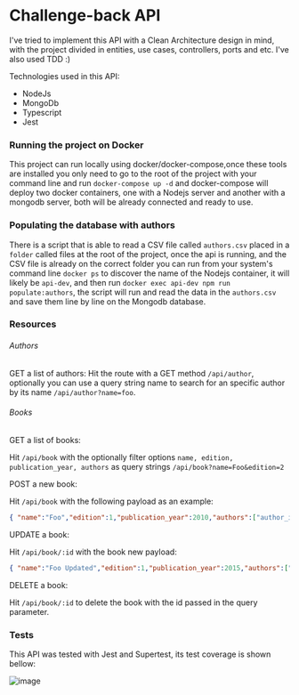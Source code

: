 # Challenge-back API

I've tried to implement this API with a Clean Architecture design in mind, with the project divided in entities, use cases, controllers, ports and etc.
I've also used TDD :)

Technologies used in this API:
- NodeJs
- MongoDb
- Typescript
- Jest


### Running the project on Docker
This project can run locally using docker/docker-compose,once these tools are installed  you only need to go to the root of the project with your command line and run `docker-compose up -d` and docker-compose will deploy two docker containers, one with a Nodejs server and another with a mongodb server, both will be already connected and ready to use.

### Populating the database with authors

There is a script that is able to read a CSV file called `authors.csv` placed in a `folder` called files at the root of the project, once the api is running, and the CSV file is already on the correct folder you can run from your system's command line `docker ps` to discover the name of the Nodejs container, it will likely be `api-dev`, and then run `docker exec api-dev npm run populate:authors`, the script will run and read the data in the `authors.csv` and save them line by line on the Mongodb database.

### Resources

###### Authors

GET a list of authors:
 Hit the route  with a GET method `/api/author`, optionally you can use a query string name to search for an specific author by its name `/api/author?name=foo`.

###### Books

GET a list of books:

Hit `/api/book` with the optionally filter options `name, edition, publication_year, authors` as query strings `/api/book?name=Foo&edition=2`

POST a new book:

Hit  `/api/book` with the following payload as an example:
>
```json
{ "name":"Foo","edition":1,"publication_year":2010,"authors":["author_id"]}
```

UPDATE a book:

Hit `/api/book/:id` with the book new payload: 
>
```json
{ "name":"Foo Updated","edition":1,"publication_year":2015,"authors":["author_id"]}
```

DELETE a book:

Hit `/api/book/:id` to delete the book with the id passed in the query parameter.


### Tests

This API was tested with Jest and Supertest, its test coverage is shown bellow:

![image](https://user-images.githubusercontent.com/13973149/128277041-cefe1b05-ef61-4834-97b7-602b19b78cae.png)
